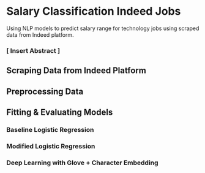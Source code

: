 # Salary Classification Indeed Jobs
Using NLP models to predict salary range for technology jobs using scraped data from Indeed platform.

### [ Insert Abstract ]

## Scraping Data from Indeed Platform

## Preprocessing Data

## Fitting & Evaluating Models

### Baseline Logistic Regression 

### Modified Logistic Regression 

### Deep Learning with Glove + Character Embedding 

